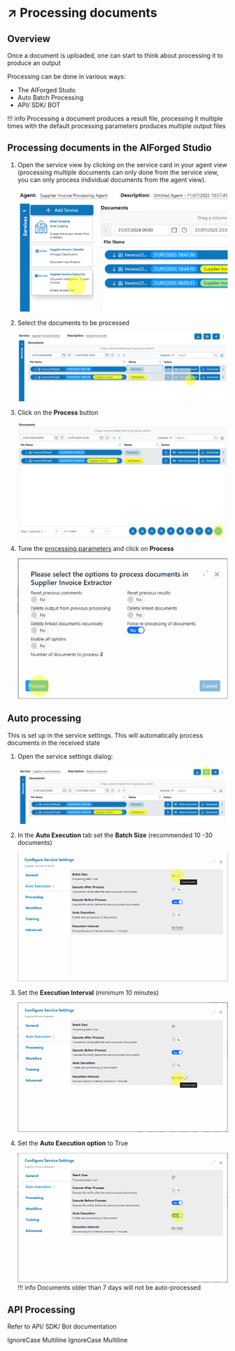 # ↗️ Processing documents

## Overview

Once a document is uploaded, one can start to think about processing it to produce an output

Processing can be done in various ways:

* The AIForged Studo
* Auto Batch Processing
* API/ SDK/ BOT

!!! info
    Processing a document produces a result file, processing it multiple times with the default processing parameters produces multiple output files

## Processing documents in the AIForged Studio

1.  Open the service view by clicking on the service card in your agent view (processing multiple documents can only done from the service view, you can only process individual documents from the agent view).

    ![](../../assets/image%20%2871%29.png)
2.  Select the documents to be processed

    ![](../../assets/image%20%2872%29.png)
3.  Click on the **Process** button

    ![](../../assets/image%20%2873%29.png)
4.  Tune the [processing parameters](processing-paramaters.md) and click on **Process**


    ![](../../assets/image%20%2878%29.png)
## Auto processing

This is set up in the service settings. This will automatically process documents in the received state

1.  Open the service settings dialog:

    ![](../../assets/image%20%2874%29.png)
2.  In the **Auto Execution** tab set the **Batch Size** (recommended 10 -30 documents)


    ![](../../assets/image%20%2875%29.png)
3.  Set the **Execution Interval** (minimum 10 minutes)


    ![](../../assets/image%20%2876%29.png)
4.  Set the **Auto Execution option** to True


    ![](../../assets/image%20%2877%29.png)
!!! info
    Documents older than 7 days will not be auto-processed

## API Processing

Refer to API/ SDK/ Bot documentation

 IgnoreCase Multiline IgnoreCase Multiline



